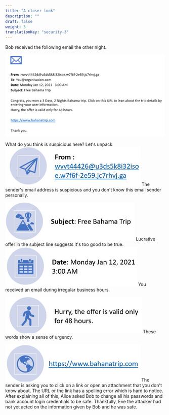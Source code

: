 ```yaml
---
title: "A closer look"
description: ""
draft: false
weight: 3
translationKey: "security-3"
---
```


Bob received the following email the other night.

![Cannot load image](email.png?classes=border,shadow)

What do you think is suspicious here? Let's unpack
![Cannot load image](from_address.JPG?classes=border,shadow)
The sender's email address is suspicious and you don't know this email sender personally.


![Cannot load image](subject.JPG?classes=border,shadow)
Lucrative offer in the subject line suggests it's too good to be true.
![Cannot load image](date.JPG?classes=border,shadow)
 You received an email during irregular business hours.

![Cannot load image](urgency.JPG?classes=border,shadow)
These words show a sense of urgency.

![Cannot load image](url.JPG?classes=border,shadow)
The sender is asking you to click on a link or open an attachment that you don't know about.
The URL or the link has a spelling error which is hard to notice.
<br>
After explaining all of this, Alice asked Bob to change all his passwords and bank account login credentials to be safe. Thankfully, Eve the attacker had not yet acted on the information given by Bob and he was safe. 